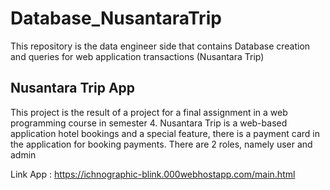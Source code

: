 # Database_NusantaraTrip
This repository is the data engineer side that contains Database creation and queries for web application transactions (Nusantara Trip)

## Nusantara Trip App

This project is the result of a project for a final assignment in a web programming course in semester 4. Nusantara Trip is a web-based application hotel bookings and a special feature, there is a payment card in the application for booking payments. There are 2 roles, namely user and admin

Link App : https://ichnographic-blink.000webhostapp.com/main.html

